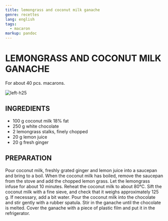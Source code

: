 ```yaml
---
title: lemongrass and coconut milk ganache
genre: recettes
lang: english
tags:
  - macaron
markup: pandoc
---
```


# LEMONGRASS AND COCONUT MILK GANACHE

For about 40 pcs. macarons.

![](/home/fred/.repo/traductions/recettes/images/macaron_citronelle.jpg "left-h25")

## INGREDIENTS


- 100 g coconut milk 18% fat
- 250 g white chocolate
- 2 lemongrass stalks, finely chopped
- 20 g lemon juice
- 20 g fresh ginger

## PREPARATION

Pour coconut milk, freshly grated ginger and lemon juice into a saucepan and bring to a boil.
When the coconut milk has boiled, remove the saucepan from the stove and add the chopped lemon grass.
Let the lemongrass infuse for about 10 minutes.
Reheat the coconut milk to about 80°C.
Sift the coconut milk with a fine sieve, and check that it weighs approximately 125 g.
If necessary, add a bit water.
Pour the coconut milk into the chocolate and stir gently with a rubber spatula.
Stir in the ganache until the chocolate is melted.
Cover the ganache with a piece of plastic film and put it in the refrigerator.


